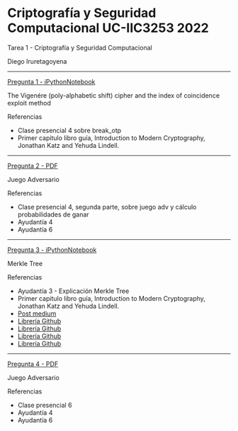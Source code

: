 # Criptografía y Seguridad Computacional UC-IIC3253 2022

Tarea 1 - Criptografía y Seguridad Computacional

Diego Iruretagoyena

---

[Pregunta 1 - iPythonNotebook](/Tarea%201/Pregunta%201/pregunta1.ipynb)

The Vigenére (poly-alphabetic shift) cipher and the index of coincidence exploit method

Referencias

- Clase presencial 4 sobre break_otp
- Primer capitulo libro guía, Introduction to Modern Cryptography, Jonathan Katz and Yehuda Lindell.


---


[Pregunta 2 - PDF](/Tarea%201/Pregunta%201/pregunta2.ipynb)

Juego Adversario

Referencias

- Clase presencial 4, segunda parte, sobre juego adv y cálculo probabilidades de ganar
- Ayudantía 4
- Ayudantía 6

---

[Pregunta 3 - iPythonNotebook](/Tarea%201/Pregunta%203/pregunta3.ipynb)

Merkle Tree

Referencias

- Ayudantía 3 - Explicación Merkle Tree
- Primer capitulo libro guía, Introduction to Modern Cryptography, Jonathan Katz and Yehuda Lindell.
- [Post medium](https://onuratakan.medium.com/what-is-the-merkle-tree-with-python-example-cbb4513b8ad0)
- [Librería Github](https://github.com/fmerg/pymerkle/tree/master/pymerkle)
- [Librería Github](https://github.com/droid76/Merkle-Tree/blob/master/buildmtree.py)
- [Librería Github](https://trebaud.github.io/posts/merkle-tree/)
- [Librería Github](https://github.com/fmerg/pymerkle/blob/master/pymerkle/hashing/machine.py)


---

[Pregunta 4 - PDF](/Tarea%201/Pregunta%201/pregunta4.ipynb)

Juego Adversario

Referencias
- Clase presencial 6
- Ayudantía 4
- Ayudantía 6


